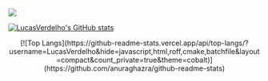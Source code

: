 ### 

<img src="https://github.com/LucasVerdelho/LucasVerdelho/readme_assets/totoro.gif"/>






[![LucasVerdelho's GitHub stats](https://github-readme-stats.vercel.app/api?username=LucasVerdelho&count_private=true&hide=issues&show_icons=true&theme=cobalt)](https://github.com/anuraghazra/github-readme-stats)


<p align = "center">
    [![Top Langs](https://github-readme-stats.vercel.app/api/top-langs/?username=LucasVerdelho&hide=javascript,html,roff,cmake,batchfile&layout=compact&count_private=true&theme=cobalt)](https://github.com/anuraghazra/github-readme-stats)
</p>

